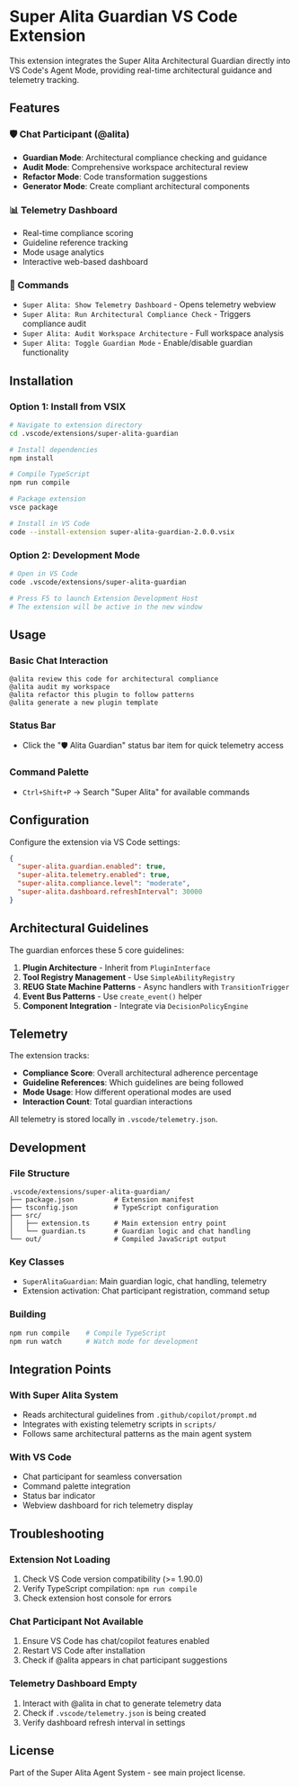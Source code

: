 # Super Alita Guardian VS Code Extension

This extension integrates the Super Alita Architectural Guardian directly into VS Code's Agent Mode, providing real-time architectural guidance and telemetry tracking.

## Features

### 🛡️ Chat Participant (@alita)
- **Guardian Mode**: Architectural compliance checking and guidance
- **Audit Mode**: Comprehensive workspace architectural review  
- **Refactor Mode**: Code transformation suggestions
- **Generator Mode**: Create compliant architectural components

### 📊 Telemetry Dashboard
- Real-time compliance scoring
- Guideline reference tracking
- Mode usage analytics
- Interactive web-based dashboard

### 🔧 Commands
- `Super Alita: Show Telemetry Dashboard` - Opens telemetry webview
- `Super Alita: Run Architectural Compliance Check` - Triggers compliance audit
- `Super Alita: Audit Workspace Architecture` - Full workspace analysis
- `Super Alita: Toggle Guardian Mode` - Enable/disable guardian functionality

## Installation

### Option 1: Install from VSIX
```bash
# Navigate to extension directory
cd .vscode/extensions/super-alita-guardian

# Install dependencies
npm install

# Compile TypeScript
npm run compile

# Package extension
vsce package

# Install in VS Code
code --install-extension super-alita-guardian-2.0.0.vsix
```

### Option 2: Development Mode
```bash
# Open in VS Code
code .vscode/extensions/super-alita-guardian

# Press F5 to launch Extension Development Host
# The extension will be active in the new window
```

## Usage

### Basic Chat Interaction
```
@alita review this code for architectural compliance
@alita audit my workspace
@alita refactor this plugin to follow patterns
@alita generate a new plugin template
```

### Status Bar
- Click the "🛡️ Alita Guardian" status bar item for quick telemetry access

### Command Palette
- `Ctrl+Shift+P` → Search "Super Alita" for available commands

## Configuration

Configure the extension via VS Code settings:

```json
{
  "super-alita.guardian.enabled": true,
  "super-alita.telemetry.enabled": true,
  "super-alita.compliance.level": "moderate",
  "super-alita.dashboard.refreshInterval": 30000
}
```

## Architectural Guidelines

The guardian enforces these 5 core guidelines:

1. **Plugin Architecture** - Inherit from `PluginInterface`
2. **Tool Registry Management** - Use `SimpleAbilityRegistry`
3. **REUG State Machine Patterns** - Async handlers with `TransitionTrigger`
4. **Event Bus Patterns** - Use `create_event()` helper
5. **Component Integration** - Integrate via `DecisionPolicyEngine`

## Telemetry

The extension tracks:
- **Compliance Score**: Overall architectural adherence percentage
- **Guideline References**: Which guidelines are being followed
- **Mode Usage**: How different operational modes are used
- **Interaction Count**: Total guardian interactions

All telemetry is stored locally in `.vscode/telemetry.json`.

## Development

### File Structure
```
.vscode/extensions/super-alita-guardian/
├── package.json          # Extension manifest
├── tsconfig.json         # TypeScript configuration
├── src/
│   ├── extension.ts      # Main extension entry point
│   └── guardian.ts       # Guardian logic and chat handling
└── out/                  # Compiled JavaScript output
```

### Key Classes
- `SuperAlitaGuardian`: Main guardian logic, chat handling, telemetry
- Extension activation: Chat participant registration, command setup

### Building
```bash
npm run compile    # Compile TypeScript
npm run watch      # Watch mode for development
```

## Integration Points

### With Super Alita System
- Reads architectural guidelines from `.github/copilot/prompt.md`
- Integrates with existing telemetry scripts in `scripts/`
- Follows same architectural patterns as the main agent system

### With VS Code
- Chat participant for seamless conversation
- Command palette integration
- Status bar indicator
- Webview dashboard for rich telemetry display

## Troubleshooting

### Extension Not Loading
1. Check VS Code version compatibility (>= 1.90.0)
2. Verify TypeScript compilation: `npm run compile`
3. Check extension host console for errors

### Chat Participant Not Available
1. Ensure VS Code has chat/copilot features enabled
2. Restart VS Code after installation
3. Check if @alita appears in chat participant suggestions

### Telemetry Dashboard Empty
1. Interact with @alita in chat to generate telemetry data
2. Check if `.vscode/telemetry.json` is being created
3. Verify dashboard refresh interval in settings

## License

Part of the Super Alita Agent System - see main project license.